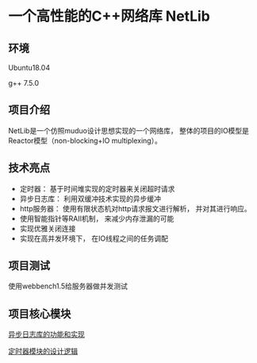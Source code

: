 <!--
 * @Date: 2021-12-07 11:48:30
 * @LastEditors: kafier
 * @LastEditTime: 2021-12-09 22:22:18
-->
# 一个高性能的C++网络库 NetLib

## 环境
Ubuntu18.04

g++ 7.5.0

## 项目介绍
NetLib是一个仿照muduo设计思想实现的一个网络库， 整体的项目的IO模型是Reactor模型（non-blocking+IO multiplexing）。

## 技术亮点

- 定时器： 基于时间堆实现的定时器来关闭超时请求
- 异步日志库： 利用双缓冲技术实现的异步缓冲
- http服务器： 使用有限状态机对http请求报文进行解析， 并对其进行响应。
- 使用智能指针等RAII机制， 来减少内存泄漏的可能
- 实现优雅关闭连接
- 实现在高并发环境下， 在IO线程之间的任务调配

## 项目测试

使用webbench1.5给服务器做并发测试

## 项目核心模块

[异步日志库的功能和实现](https://github.com/Milaimac/netLib/blob/master/conclusion/%E5%A4%9A%E7%BA%BF%E7%A8%8B%E5%BC%82%E6%AD%A5%E6%97%A5%E5%BF%97%E5%BA%93.md)

[定时器模块的设计逻辑](https://github.com/Milaimac/netLib/blob/master/conclusion/%E5%AE%9A%E6%97%B6%E5%99%A8.md)
